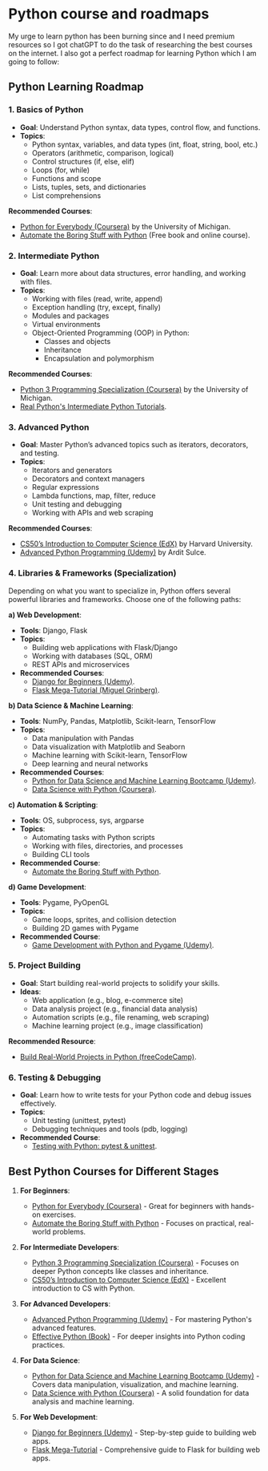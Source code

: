 # Python course and roadmaps

My urge to learn python has been burning since and I need premium resources so I got chatGPT to do the task of researching the best courses on the internet. I also got a perfect roadmap for learning Python which I am going to follow:

## **Python Learning Roadmap**

### 1. **Basics of Python**
   - **Goal**: Understand Python syntax, data types, control flow, and functions.
   - **Topics**:
     - Python syntax, variables, and data types (int, float, string, bool, etc.)
     - Operators (arithmetic, comparison, logical)
     - Control structures (if, else, elif)
     - Loops (for, while)
     - Functions and scope
     - Lists, tuples, sets, and dictionaries
     - List comprehensions

   **Recommended Courses**:
   - [Python for Everybody (Coursera)](https://www.coursera.org/specializations/python) by the University of Michigan.
   - [Automate the Boring Stuff with Python](https://automatetheboringstuff.com/) (Free book and online course).

### 2. **Intermediate Python**
   - **Goal**: Learn more about data structures, error handling, and working with files.
   - **Topics**:
     - Working with files (read, write, append)
     - Exception handling (try, except, finally)
     - Modules and packages
     - Virtual environments
     - Object-Oriented Programming (OOP) in Python:
       - Classes and objects
       - Inheritance
       - Encapsulation and polymorphism

   **Recommended Courses**:
   - [Python 3 Programming Specialization (Coursera)](https://www.coursera.org/specializations/python-3-programming) by the University of Michigan.
   - [Real Python's Intermediate Python Tutorials](https://realpython.com/intermediate-python-tutorials/).

### 3. **Advanced Python**
   - **Goal**: Master Python’s advanced topics such as iterators, decorators, and testing.
   - **Topics**:
     - Iterators and generators
     - Decorators and context managers
     - Regular expressions
     - Lambda functions, map, filter, reduce
     - Unit testing and debugging
     - Working with APIs and web scraping

   **Recommended Courses**:
   - [CS50’s Introduction to Computer Science (EdX)](https://cs50.harvard.edu/python/) by Harvard University.
   - [Advanced Python Programming (Udemy)](https://www.udemy.com/course/advanced-python-programming/) by Ardit Sulce.

### 4. **Libraries & Frameworks (Specialization)**
   Depending on what you want to specialize in, Python offers several powerful libraries and frameworks. Choose one of the following paths:

   **a) Web Development**:
   - **Tools**: Django, Flask
   - **Topics**:
     - Building web applications with Flask/Django
     - Working with databases (SQL, ORM)
     - REST APIs and microservices
   - **Recommended Courses**:
     - [Django for Beginners (Udemy)](https://www.udemy.com/course/python-django-dev-to-deployment/).
     - [Flask Mega-Tutorial (Miguel Grinberg)](https://flask.palletsprojects.com/en/2.0.x/tutorial/).

   **b) Data Science & Machine Learning**:
   - **Tools**: NumPy, Pandas, Matplotlib, Scikit-learn, TensorFlow
   - **Topics**:
     - Data manipulation with Pandas
     - Data visualization with Matplotlib and Seaborn
     - Machine learning with Scikit-learn, TensorFlow
     - Deep learning and neural networks
   - **Recommended Courses**:
     - [Python for Data Science and Machine Learning Bootcamp (Udemy)](https://www.udemy.com/course/python-for-data-science-and-machine-learning-bootcamp/).
     - [Data Science with Python (Coursera)](https://www.coursera.org/specializations/data-science-python).

   **c) Automation & Scripting**:
   - **Tools**: OS, subprocess, sys, argparse
   - **Topics**:
     - Automating tasks with Python scripts
     - Working with files, directories, and processes
     - Building CLI tools
   - **Recommended Course**:
     - [Automate the Boring Stuff with Python](https://automatetheboringstuff.com/).

   **d) Game Development**:
   - **Tools**: Pygame, PyOpenGL
   - **Topics**:
     - Game loops, sprites, and collision detection
     - Building 2D games with Pygame
   - **Recommended Course**:
     - [Game Development with Python and Pygame (Udemy)](https://www.udemy.com/course/python-game-development-using-pygame/).

### 5. **Project Building**
   - **Goal**: Start building real-world projects to solidify your skills.
   - **Ideas**:
     - Web application (e.g., blog, e-commerce site)
     - Data analysis project (e.g., financial data analysis)
     - Automation scripts (e.g., file renaming, web scraping)
     - Machine learning project (e.g., image classification)
   
   **Recommended Resource**:
   - [Build Real-World Projects in Python (freeCodeCamp)](https://www.youtube.com/watch?v=rfscVS0vtbw).

### 6. **Testing & Debugging**
   - **Goal**: Learn how to write tests for your Python code and debug issues effectively.
   - **Topics**:
     - Unit testing (unittest, pytest)
     - Debugging techniques and tools (pdb, logging)
   - **Recommended Course**:
     - [Testing with Python: pytest & unittest](https://realpython.com/python-testing/).

## **Best Python Courses for Different Stages**

1. **For Beginners**:
   - [Python for Everybody (Coursera)](https://www.coursera.org/specializations/python) - Great for beginners with hands-on exercises.
   - [Automate the Boring Stuff with Python](https://automatetheboringstuff.com/) - Focuses on practical, real-world problems.

2. **For Intermediate Developers**:
   - [Python 3 Programming Specialization (Coursera)](https://www.coursera.org/specializations/python-3-programming) - Focuses on deeper Python concepts like classes and inheritance.
   - [CS50’s Introduction to Computer Science (EdX)](https://cs50.harvard.edu/python/) - Excellent introduction to CS with Python.

3. **For Advanced Developers**:
   - [Advanced Python Programming (Udemy)](https://www.udemy.com/course/advanced-python-programming/) - For mastering Python's advanced features.
   - [Effective Python (Book)](https://www.amazon.com/Effective-Python-Specific-Software-Development/dp/0134034287) - For deeper insights into Python coding practices.

4. **For Data Science**:
   - [Python for Data Science and Machine Learning Bootcamp (Udemy)](https://www.udemy.com/course/python-for-data-science-and-machine-learning-bootcamp/) - Covers data manipulation, visualization, and machine learning.
   - [Data Science with Python (Coursera)](https://www.coursera.org/specializations/data-science-python) - A solid foundation for data analysis and machine learning.

5. **For Web Development**:
   - [Django for Beginners (Udemy)](https://www.udemy.com/course/python-django-dev-to-deployment/) - Step-by-step guide to building web apps.
   - [Flask Mega-Tutorial](https://flask.palletsprojects.com/en/2.0.x/tutorial/) - Comprehensive guide to Flask for building web apps.
